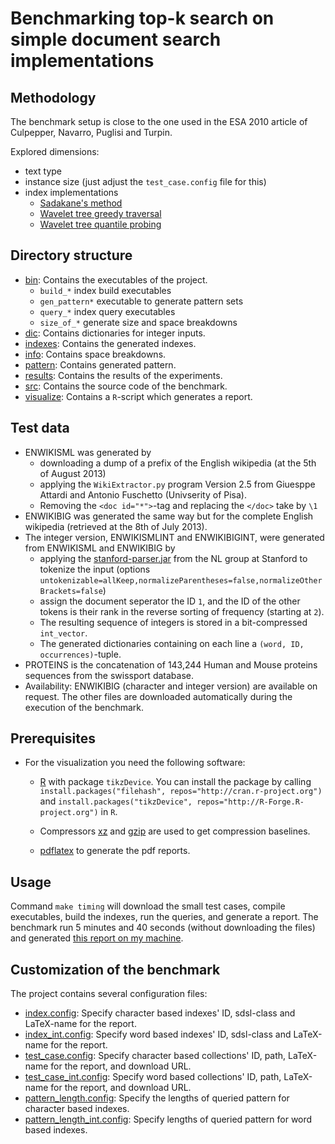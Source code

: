 # Benchmarking top-k search on simple document search implementations

## Methodology

The benchmark setup is close to the one used in the ESA 2010 article
of Culpepper, Navarro, Puglisi and Turpin.

Explored dimensions:

  * text type
  * instance size (just adjust the `test_case.config` file for this)
  * index implementations
    - [Sadakane's method](src/doc_list_index_sada.hpp)
    - [Wavelet tree greedy traversal](src/doc_list_index_greedy.hpp)
    - [Wavelet tree quantile probing](src/doc_list_index_qprobing.hpp)
 
## Directory structure
  * [bin](./bin): Contains the executables of the project.
    - `build_*` index build executables 
    - `gen_pattern*` executable to generate pattern sets
    - `query_*` index query executables
    - `size_of_*` generate size and space breakdowns
  * [dic](./dic): Contains dictionaries for integer inputs.
  * [indexes](./indexes): Contains the generated indexes.
  * [info](./info): Contains space breakdowns.
  * [pattern](./pattern): Contains generated pattern.
  * [results](./results): Contains the results of the experiments.
  * [src](./src): Contains the source code of the benchmark.
  * [visualize](./visualize): Contains a `R`-script which generates
                              a report.

## Test data
  * ENWIKISML was generated by 
    - downloading a dump of a prefix of the English wikipedia (at the 5th of August 2013)
    - applying the `WikiExtractor.py` program Version 2.5 
      from Giuesppe Attardi and Antonio Fuschetto (Univserity of Pisa). 
    - Removing the `<doc id="*">`-tag and replacing the `</doc>`
      take by `\1`
  * ENWIKIBIG was generated the same way but for the complete
    English wikipedia (retrieved at the 8th of July 2013).
  * The integer version, ENWIKISMLINT and ENWIKIBIGINT, were
    generated from ENWIKISML and ENWIKIBIG by
    - applying the [stanford-parser.jar][SP] from the NL group
      at Stanford to tokenize the input (options 
      `untokenizable=allKeep,normalizeParentheses=false,normalizeOtherBrackets=false`)
    - assign the document seperator the ID `1`, and the ID of the other
      tokens is their rank in the reverse sorting of frequency (starting at `2`).
    - The resulting sequence of integers is stored in a bit-compressed
      `int_vector`.
    - The generated dictionaries containing on each line
      a `(word, ID, occurrences)`-tuple.
  * PROTEINS is the concatenation of 143,244 Human and Mouse
    proteins sequences from the swissport database. 
  * Availability: ENWIKIBIG (character and integer version)
    are available on request. The other files are downloaded
    automatically during the execution of the benchmark.

## Prerequisites
  * For the visualization you need the following software:
    - [R][RPJ] with package `tikzDevice`. You can install the
      package by calling 
      `install.packages("filehash", repos="http://cran.r-project.org")`
	  and 
	  `install.packages("tikzDevice", repos="http://R-Forge.R-project.org")`
	  in `R`.
    - Compressors [xz][XZ] and [gzip][GZIP] are used to get
	  compression baselines.

    - [pdflatex][LT] to generate the pdf reports.

## Usage

  Command `make timing` will download the small test cases, compile executables,
  build the indexes, run the queries, and generate a report. The
  benchmark run 5 minutes and 40 seconds (without downloading the files)
  and generated [this report on my machine][RES].
	
## Customization of the benchmark
  The project contains several configuration files:
 
  * [index.config](./index.config): Specify character
       based indexes' ID, sdsl-class and LaTeX-name for the report.
  * [index_int.config](./index_int.config): Specify word
       based indexes' ID, sdsl-class and LaTeX-name for the report. 
  * [test_case.config](./test_case.config): Specify character based collections' 
       ID, path, LaTeX-name for the report, and download URL.
  * [test_case_int.config](./test_case_int.config): Specify word based collections'
       ID, path, LaTeX-name for the report, and download URL.
  * [pattern_length.config](./pattern_length.config): Specify the
       lengths of queried pattern for character based indexes.
  * [pattern_length_int.config](./pattern_length_int.config): Specify
       lengths of queried pattern for word based indexes.

[RPJ]: http://www.r-project.org/ "R"
[LT]: http://www.tug.org/applications/pdftex/ "pdflatex"
[RPJ]: http://www.r-project.org/ "R"
[XZ]: http://tukaani.org/xz/ "XZ Compressor"
[GZIP]: http://www.gnu.org/software/gzip/ "Gzip Compressor"
[SP]: http://nlp.stanford.edu/software/tokenizer.shtml
[RES]: https://github.com/simongog/simongog.github.com/raw/master/assets/images/doc_re_time.pdf "doc_re_time.pdf"
